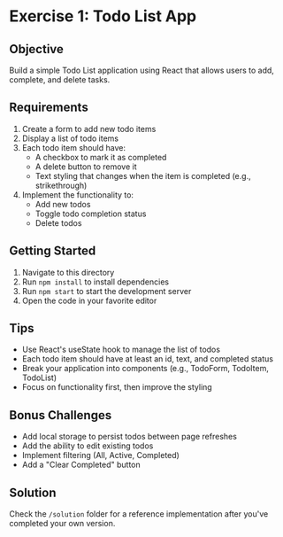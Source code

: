 # Exercise 1: Todo List App

## Objective
Build a simple Todo List application using React that allows users to add, complete, and delete tasks.

## Requirements
1. Create a form to add new todo items
2. Display a list of todo items
3. Each todo item should have:
   - A checkbox to mark it as completed
   - A delete button to remove it
   - Text styling that changes when the item is completed (e.g., strikethrough)
4. Implement the functionality to:
   - Add new todos
   - Toggle todo completion status
   - Delete todos

## Getting Started
1. Navigate to this directory
2. Run `npm install` to install dependencies
3. Run `npm start` to start the development server
4. Open the code in your favorite editor

## Tips
- Use React's useState hook to manage the list of todos
- Each todo item should have at least an id, text, and completed status
- Break your application into components (e.g., TodoForm, TodoItem, TodoList)
- Focus on functionality first, then improve the styling

## Bonus Challenges
- Add local storage to persist todos between page refreshes
- Add the ability to edit existing todos
- Implement filtering (All, Active, Completed)
- Add a "Clear Completed" button

## Solution
Check the `/solution` folder for a reference implementation after you've completed your own version.
